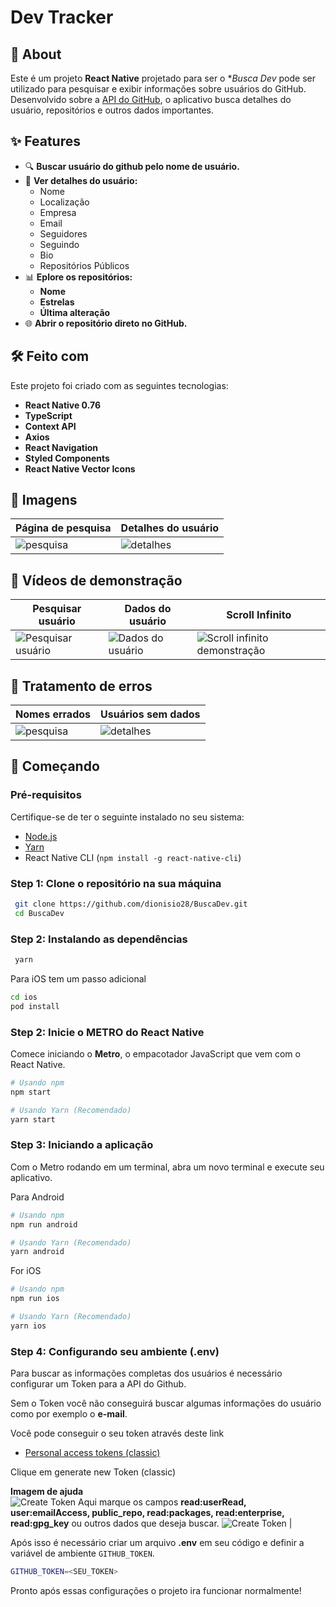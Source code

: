 # **Dev Tracker**

## 📖 **About**

Este é um projeto **React Native** projetado para ser o **Busca Dev* pode ser utilizado para pesquisar e exibir informações sobre usuários do GitHub. Desenvolvido sobre a [API do GitHub](https://docs.github.com/en/rest), o aplicativo busca detalhes do usuário, repositórios e outros dados importantes.

## ✨ **Features**

- 🔍 **Buscar usuário do github pelo nome de usuário.**
- 📄 **Ver detalhes do usuário:**
  - Nome
  - Localização
  - Empresa
  - Email
  - Seguidores
  - Seguindo
  - Bio
  - Repositórios Públicos
- 📊 **Eplore os repositórios:**
  - **Nome**
  - **Estrelas**
  - **Última alteração**
- 🌐 **Abrir o repositório direto no GitHub.**

## 🛠️ **Feito com**

Este projeto foi criado com as seguintes tecnologias:

- **React Native 0.76**
- **TypeScript**
- **Context API**
- **Axios**
- **React Navigation**
- **Styled Components**
- **React Native Vector Icons**


## 📱 **Imagens**

| **Página de pesquisa**               | **Detalhes do usuário**               |
|-----------------------------|-----------------------------|
| ![pesquisa](demo/iOS_Seach.png)| ![detalhes](demo/iOS_Profile.png)| 


## 📱 **Vídeos de demonstração**

| **Pesquisar usuário**               | **Dados do usuário**          | **Scroll Infinito**       |
|--------------------------|-------------------------------|-------------------------------|
| ![Pesquisar usuário](demo/pesquisa_user.gif) | ![Dados do usuário](demo/user_data.gif) | ![Scroll infinito demonstração](demo/infinity_scroll.gif) |

## 📱 **Tratamento de erros**

| **Nomes errados**               | **Usuários sem dados**               |
|-----------------------------|-----------------------------|
| ![pesquisa](demo/input_test.gif)| ![detalhes](demo/no_data.png)| 





## 🚀 **Começando**

### **Pré-requisitos**

Certifique-se de ter o seguinte instalado no seu sistema:

- [Node.js](https://nodejs.org/)
- [Yarn](https://yarnpkg.com/)
- React Native CLI (`npm install -g react-native-cli`)

### Step 1: Clone o repositório na sua máquina
  ```bash
   git clone https://github.com/dionisio28/BuscaDev.git
   cd BuscaDev
   ```
 ### Step 2: Instalando as dependências
  ```bash
   yarn
   ```
   Para iOS tem um passo adicional
   ```bash
   cd ios
   pod install
   ```

### Step 2: Inicie o METRO do React Native

Comece iniciando o **Metro**, o empacotador JavaScript que vem com o React Native.

```bash
# Usando npm
npm start

# Usando Yarn (Recomendado)
yarn start
```

### Step 3: Iniciando a aplicação
Com o Metro rodando em um terminal, abra um novo terminal e execute seu aplicativo.

Para Android

```bash
# Usando npm
npm run android

# Usando Yarn (Recomendado)
yarn android
```

For iOS

```bash
# Usando npm
npm run ios

# Usando Yarn (Recomendado)
yarn ios
```

### Step 4: Configurando seu ambiente (.env)
Para buscar as informações completas dos usuários é necessário configurar um Token para a API do Github.

Sem o Token você não conseguirá buscar algumas informações do usuário como por exemplo o **e-mail**.

Você pode conseguir o seu token através deste link

- [Personal access tokens (classic)](https://github.com/settings/tokens)


Clique em generate new Token (classic)

**Imagem de ajuda**            
 ![Create Token](demo/tutorial_token.png) Aqui marque os campos
 **read:userRead, user:emailAccess, public_repo, read:packages, read:enterprise, read:gpg_key** ou outros dados que deseja buscar.
  ![Create Token](demo/read_user.png) | 

Após isso é necessário criar um arquivo **.env** em seu código e definir a variável de ambiente ``GITHUB_TOKEN``.

  ```bash
  GITHUB_TOKEN=<SEU_TOKEN>
   ```

Pronto após essas configurações o projeto ira funcionar normalmente!